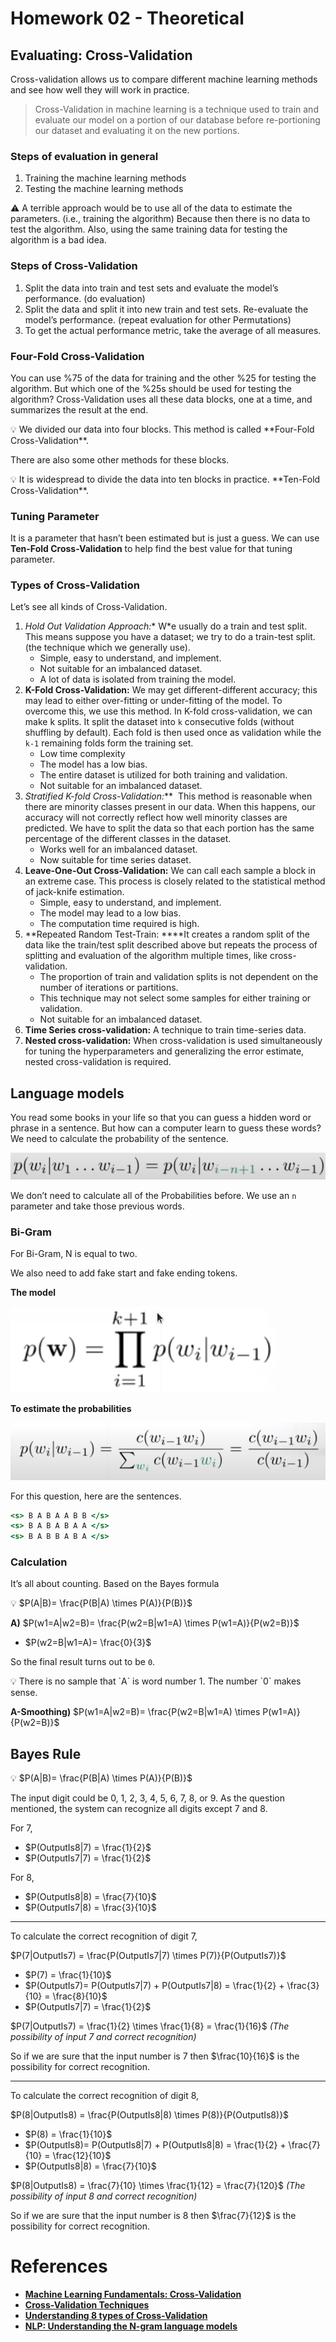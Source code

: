 # Homework 02 - Theoretical

## Evaluating: Cross-Validation

Cross-validation allows us to compare different machine learning methods and see how well they will work in practice.

> Cross-Validation in machine learning is a technique used to train and evaluate our model on a portion of our database before re-portioning our dataset and evaluating it on the new portions.
> 

### Steps of evaluation in general

1. Training the machine learning methods
2. Testing the machine learning methods

<aside>
⚠️ A terrible approach would be to use all of the data to estimate the parameters. (i.e., training the algorithm) Because then there is no data to test the algorithm.
Also, using the same training data for testing the algorithm is a bad idea.

</aside>

### Steps of Cross-Validation

1. Split the data into train and test sets and evaluate the model’s performance. (do evaluation)
2. Split the data and split it into new train and test sets. Re-evaluate the model’s performance. (repeat evaluation for other Permutations)
3. To get the actual performance metric, take the average of all measures.

### **Four-Fold Cross-Validation**

You can use %75 of the data for training and the other %25 for testing the algorithm. But which one of the %25s should be used for testing the algorithm? Cross-Validation uses all these data blocks, one at a time, and summarizes the result at the end.

<aside>
💡 We divided our data into four blocks. This method is called **Four-Fold Cross-Validation**.

</aside>

There are also some other methods for these blocks.

<aside>
💡 It is widespread to divide the data into ten blocks in practice. **Ten-Fold Cross-Validation**.

</aside>

### Tuning Parameter

It is a parameter that hasn’t been estimated but is just a guess. We can use **Ten-Fold Cross-Validation** to help find the best value for that tuning parameter.

### Types of Cross-Validation

Let’s see all kinds of Cross-Validation.

1. **Hold Out Validation Approach*:** W*e usually do a train and test split. This means suppose you have a dataset; we try to do a train-test split. (the technique which we generally use). 
    - Simple, easy to understand, and implement.
    - Not suitable for an imbalanced dataset.
    - A lot of data is isolated from training the model.
2. **K-Fold Cross-Validation:** We may get different-different accuracy; this may lead to either over-fitting or under-fitting of the model. To overcome this, we use this method. In K-fold cross-validation, we can make k splits. It split the dataset into `k` consecutive folds (without shuffling by default). Each fold is then used once as validation while the `k-1` remaining folds form the training set.
    - Low time complexity
    - The model has a low bias.
    - The entire dataset is utilized for both training and validation.
    - Not suitable for an imbalanced dataset.
3. **Stratified K-fold Cross-Validation*:***  This method is reasonable when there are minority classes present in our data. When this happens, our accuracy will not correctly reflect how well minority classes are predicted. We have to split the data so that each portion has the same percentage of the different classes in the dataset.
    - Works well for an imbalanced dataset.
    - Now suitable for time series dataset.
4. **Leave-One-Out Cross-Validation:** We can call each sample a block in an extreme case. This process is closely related to the statistical method of jack-knife estimation.
    - Simple, easy to understand, and implement.
    - The model may lead to a low bias.
    - The computation time required is high.
5. **Repeated Random Test-Train: ****It creates a random split of the data like the train/test split described above but repeats the process of splitting and evaluation of the algorithm multiple times, like cross-validation.
    - The proportion of train and validation splits is not dependent on the number of iterations or partitions.
    - This technique may not select some samples for either training or validation.
    - Not suitable for an imbalanced dataset.
6. **Time Series cross-validation:** A technique to train time-series data.
7. **Nested cross-validation:** When cross-validation is used simultaneously for tuning the hyperparameters and generalizing the error estimate, nested cross-validation is required.

## Language models

You read some books in your life so that you can guess a hidden word or phrase in a sentence. But how can a computer learn to guess these words?
We need to calculate the probability of the sentence.

![Untitled](Homework%200%200752b/Untitled.png)

We don’t need to calculate all of the Probabilities before. We use an `n` parameter and take those previous words. 

### Bi-Gram

For Bi-Gram, N is equal to two.

We also need to add fake start and fake ending tokens.

**The model**

![Untitled](Homework%200%200752b/Untitled%201.png)

**To estimate the probabilities**

![Untitled](Homework%200%200752b/Untitled%202.png)

For this question, here are the sentences.

```jsx
<s> B A B A A B B </s>
<s> B A B A B A A </s>
<s> B A B B A B A </s>
```

### Calculation

‌It’s all about counting. Based on the Bayes formula

<aside>
💡 $P(A|B)= \frac{P(B|A) \times P(A)}{P(B)}$

</aside>

**A)** $P(w1=A|w2=B)= \frac{P(w2=B|w1=A) \times P(w1=A)}{P(w2=B)}$

- $P(w2=B|w1=A)= \frac{0}{3}$

So the final result turns out to be `0`.

<aside>
💡 There is no sample that `A` is word number 1. The number `0` makes sense.

</aside>

**A-Smoothing)** $P(w1=A|w2=B)= \frac{P(w2=B|w1=A) \times P(w1=A)}{P(w2=B)}$

## Bayes Rule

<aside>
💡 $P(A|B)= \frac{P(B|A) \times P(A)}{P(B)}$

</aside>

The input digit could be 0, 1, 2, 3, 4, 5, 6, 7, 8, or 9. As the question mentioned, the system can recognize all digits except 7 and 8.

For 7,

- $P(OutputIs8|7) = \frac{1}{2}$
- $P(OutputIs7|7) = \frac{1}{2}$

For 8,

- $P(OutputIs8|8) = \frac{7}{10}$
- $P(OutputIs7|8) = \frac{3}{10}$

---

To calculate the correct recognition of digit 7,

$P(7|OutputIs7) = \frac{P(OutputIs7|7) \times P(7)}{P(OutputIs7)}$ 

- $P(7) = \frac{1}{10}$
- $P(OutputIs7)= P(OutputIs7|7) + P(OutputIs7|8) = \frac{1}{2} + \frac{3}{10} = \frac{8}{10}$
- $P(OutputIs7|7) = \frac{1}{2}$

$P(7|OutputIs7) = \frac{1}{2} \times  \frac{1}{8} = \frac{1}{16}$ *(The possibility of input 7 and correct recognition)*

So if we are sure that the input number is 7 then $\frac{10}{16}$ is the possibility for correct recognition.

---

To calculate the correct recognition of digit 8,

$P(8|OutputIs8) = \frac{P(OutputIs8|8) \times P(8)}{P(OutputIs8)}$ 

- $P(8) = \frac{1}{10}$
- $P(OutputIs8)= P(OutputIs8|7) + P(OutputIs8|8) = \frac{1}{2} + \frac{7}{10} = \frac{12}{10}$
- $P(OutputIs8|8) = \frac{7}{10}$

$P(8|OutputIs8) = \frac{7}{10} \times \frac{1}{12} = \frac{7}{120}$ *(The possibility of input 8 and correct recognition)*

So if we are sure that the input number is 8 then $\frac{7}{12}$ is the possibility for correct recognition.

# References

- **[Machine Learning Fundamentals: Cross-Validation](https://www.youtube.com/watch?v=fSytzGwwBVw)**
- ****[Cross-Validation Techniques](https://medium.com/analytics-vidhya/cross-validation-techniques-bacb582097bc)****
- **[Understanding 8 types of Cross-Validation](https://towardsdatascience.com/understanding-8-types-of-cross-validation-80c935a4976d)**
- **[NLP: Understanding the N-gram language models](https://www.youtube.com/watch?v=GiyMGBuu45w)**